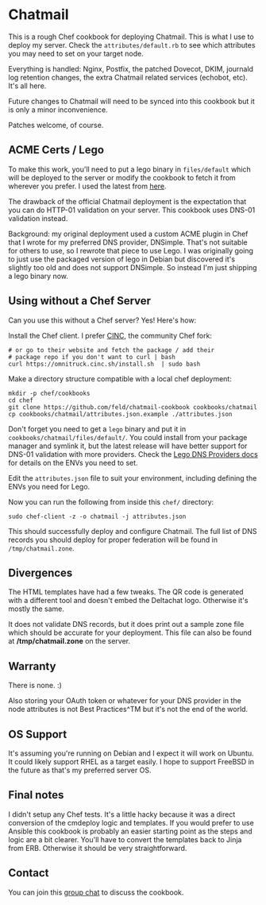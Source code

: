 # Chatmail

This is a rough Chef cookbook for deploying Chatmail. This is what I use to deploy my server. Check the `attributes/default.rb` to see which attributes you may need to set on your target node.

Everything is handled: Nginx, Postfix, the patched Dovecot, DKIM, journald log retention changes, the extra Chatmail related services (echobot, etc). It's all here.

Future changes to Chatmail will need to be synced into this cookbook but it is only a minor inconvenience.

Patches welcome, of course.

## ACME Certs / Lego

To make this work, you'll need to put a lego binary in `files/default` which will be deployed to the server or modify the cookbook to fetch it from wherever you prefer. I used the latest from [here](https://github.com/go-acme/lego/releases).

The drawback of the official Chatmail deployment is the expectation that you can do HTTP-01 validation on your server. This cookbook uses DNS-01 validation instead.

Background: my original deployment used a custom ACME plugin in Chef that I wrote for my preferred DNS provider, DNSimple. That's not suitable for others to use, so I rewrote that piece to use Lego. I was originally going to just use the packaged version of lego in Debian but discovered it's slightly too old and does not support DNSimple. So instead I'm just shipping a lego binary now.

## Using without a Chef Server

Can you use this without a Chef server? Yes! Here's how:

Install the Chef client. I prefer [CINC](https://cinc.sh), the community Chef fork:

```shell
# or go to their website and fetch the package / add their
# package repo if you don't want to curl | bash
curl https://omnitruck.cinc.sh/install.sh  | sudo bash
```

Make a directory structure compatible with a local chef deployment:

```
mkdir -p chef/cookbooks
cd chef
git clone https://github.com/feld/chatmail-cookbook cookbooks/chatmail
cp cookbooks/chatmail/attributes.json.example ./attributes.json
```

Don't forget you need to get a `lego` binary and put it in `cookbooks/chatmail/files/default/`. You could install from your package manager and symlink it, but the latest release will have better support for DNS-01 validation with more providers. Check the [Lego DNS Providers docs](https://go-acme.github.io/lego/dns/) for details on the ENVs you need to set. 

Edit the `attributes.json` file to suit your environment, including defining the ENVs you need for Lego.

Now you can run the following from inside this `chef/` directory:

```
sudo chef-client -z -o chatmail -j attributes.json
```

This should successfully deploy and configure Chatmail. The full list of DNS records you should deploy for proper federation will be found in `/tmp/chatmail.zone`.


## Divergences

The HTML templates have had a few tweaks. The QR code is generated with a different tool and doesn't embed the Deltachat logo. Otherwise it's mostly the same.

It does not validate DNS records, but it does print out a sample zone file which should be accurate for your deployment. This file can also be found at **/tmp/chatmail.zone** on the server.

## Warranty

There is none. :)

Also storing your OAuth token or whatever for your DNS provider in the node attributes is not Best Practices^TM but it's not the end of the world.

## OS Support

It's assuming you're running on Debian and I expect it will work on Ubuntu. It could likely support RHEL as a target easily. I hope to support FreeBSD in the future as that's my preferred server OS.

## Final notes

I didn't setup any Chef tests. It's a little hacky because it was a direct conversion of the cmdeploy logic and templates. If you would prefer to use Ansible this cookbook is probably an easier starting point as the steps and logic are a bit clearer. You'll have to convert the templates back to Jinja from ERB. Otherwise it should be very straightforward.


## Contact

You can join this [group chat](https://i.delta.chat/#BFE115F2AD580709F1CA482ACC8E93570310DD43&a=az2g6a4rm%40chat.feld.me&g=chatmail%20cookbook%20support&x=Z1oIMyytnazhEY9iZaj2YV_0&i=6-2TeXZkPPkF0kXkTkzpDkf5&s=bTG5QTGVDZOmY0NMW3jK_qrL) to discuss the cookbook.

